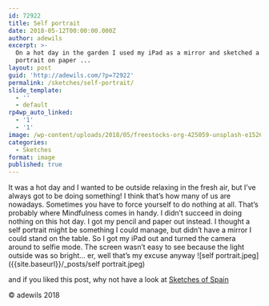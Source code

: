 ```yaml
---
id: 72922
title: Self portrait
date: 2018-05-12T00:00:00.000Z
author: adewils
excerpt: >-
  On a hot day in the garden I used my iPad as a mirror and sketched a self
  portrait on paper ...
layout: post
guid: 'http://adewils.com/?p=72922'
permalink: /sketches/self-portrait/
slide_template:
  - ''
  - default
rp4wp_auto_linked:
  - '1'
  - '1'
image: /wp-content/uploads/2018/05/freestocks-org-425059-unsplash-e1526242568536.jpg
categories:
  - Sketches
format: image
published: true
---
```

It was a hot day and I wanted to be outside relaxing in the fresh air, but I’ve always got to be doing something! I think that’s how many of us are nowadays. Sometimes you have to force yourself to do nothing at all. That’s probably where Mindfulness comes in handy. I didn’t succeed in doing nothing on this hot day. I got my pencil and paper out instead. I thought a self portrait might be something I could manage, but didn’t have a mirror I could stand on the table. So I got my iPad out and turned the camera around to selfie mode. The screen wasn’t easy to see because the light outside was so bright... er, well that’s my excuse anyway 
![self portrait.jpeg]({{site.baseurl}}/_posts/self portrait.jpeg)


and if you liked this post, why not have a look at [Sketches of Spain](https://www.adewils.com/media/sketches-of-spain/)

© adewils 2018
